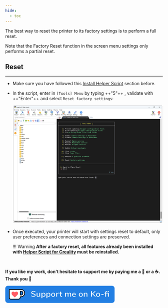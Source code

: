 ```yaml
---
hide:
  - toc
---
```

The best way to reset the printer to its factory settings is to perform a full reset.

Note that the Factory Reset function in the screen menu settings only performs a partial reset.


## Reset
<hr>

- Make sure you have followed this <a href="../../helper-script/helper-script-installation">Install Helper Script</a> section before.

- In the script, enter in `[Tools] Menu` by typing ++"5"++ , validate with ++"Enter"++ and select `Reset factory settings`:

    <img width="900" src="../../assets/img/Creality-Helper-Script/Tools_Menu.png">

- Once executed, your printer will start with settings reset to default, only user preferences and connection settings are preserved.

    !!! Warning
        **After a factory reset, all features already been installed with <a href="../../helper-script/helper-script-installation">Helper Script for Creality</a>  must be reinstalled.**

<br />

**If you like my work, don't hesitate to support me by paying me a 🍺 or a ☕. Thank you 🙂**

<a href="https://ko-fi.com/guilouz" target="_blank"><img width="350" src="../../assets/img/home/Ko-fi.png"></a>
